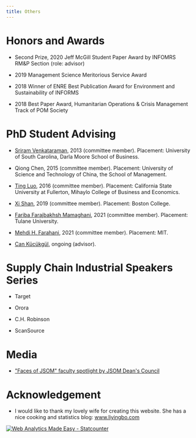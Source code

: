 ```yaml
---
title: Others
---
```


# Honors and Awards

* Second Prize, 2020 Jeff McGill Student Paper Award by INFOMRS RM&P Section (role: advisor)

* 2019 Management Science Meritorious Service Award

* 2018 Winner of ENRE Best Publication Award for Environment and Sustainability of INFORMS

* 2018 Best Paper Award, Humanitarian Operations & Crisis Management Track of POM Society

# PhD Student Advising

* [Sriram Venkataraman](https://sc.edu/study/colleges_schools/moore/directory/venkataraman_sriram.php), 2013 (committee member). Placement: University of South Carolina, Darla Moore School of Business.

* Qiong Chen, 2015 (committee member). Placement: University of Science and Technology of China, the School of Management.

* [Ting Luo](https://business.fullerton.edu/department/ISDS/faculty-profiles?user=ting.luo@fullerton.edu&user=ting.luo@fullerton.edu), 2016 (committee member). Placement: California State University at Fullerton, Mihaylo College of Business and Economics. 

* [Xi Shan](https://www.bemidjistate.edu/directory/facstaff/fg7362ex/), 2019 (committee member). Placement: Boston College.

* [Fariba Farajbakhsh Mamaghani](https://freeman.tulane.edu/faculty-research/management-science/fariba-mamaghani), 2021 (committee member). Placement: Tulane University.

* [Mehdi H. Farahani](https://scm.mit.edu/bio/mehdi-h-farahani), 2021 (committee member). Placement: MIT.

* [Can Kücükgül](https://jindal.utdallas.edu/phd-students/can-kucukgul), ongoing (advisor).


# Supply Chain Industrial Speakers Series

* Target

* Orora

* C.H. Robinson

* ScanSource

# Media

* ["Faces of JSOM" faculty spotlight by JSOM Dean's Council](https://www.instagram.com/p/CLFjw1KhL1F/?utm_source=ig_web_copy_link)

# Acknowledgement

* I would like to thank my lovely wife for creating this website. She has a nice cooking and statistics blog: www.liyingbo.com

<!-- Default Statcounter code for My Other Website
shouqiangwang.netlify.app/others -->
<script type="text/javascript">
var sc_project=10633367; 
var sc_invisible=1; 
var sc_security="51cfe728"; 
</script>
<script type="text/javascript"
src="https://www.statcounter.com/counter/counter.js"
async></script>
<noscript><div class="statcounter"><a title="Web Analytics
Made Easy - Statcounter" href="https://statcounter.com/"
target="_blank"><img class="statcounter"
src="https://c.statcounter.com/10633367/0/51cfe728/1/"
alt="Web Analytics Made Easy - Statcounter"
referrerPolicy="no-referrer-when-downgrade"></a></div></noscript>
<!-- End of Statcounter Code -->
